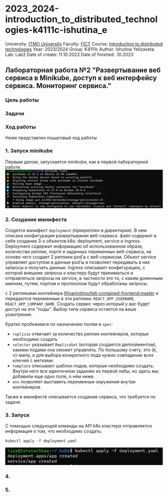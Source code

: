 # 2023_2024-introduction_to_distributed_technologies-k4111c-ishutina_e
University: [ITMO University](https://itmo.ru/ru/)
Faculty: [FICT](https://fict.itmo.ru)
Course: [Introduction to distributed technologies](https://github.com/itmo-ict-faculty/introduction-to-distributed-technologies)
Year: 2023/2024
Group: K4111с
Author: Ishutina Yelizaveta
Lab: Lab2
Date of create: 11.10.2023
Date of finished: .10.2023


## Лабораторная работа №2 "Развертывание веб сервиса в Minikube, доступ к веб интерфейсу сервиса. Мониторинг сервиса."

### Цель работы


### Задачи

### Ход работы
Ниже представлен пошаговый ход работы 

### 1. Запуск minikube
Первым делом, запускается minikube, как в первой лабораторной работе. 
![](/lab2/image/start.png)


### 2. Создание манифеста
Создется манифест `deployment` (прикреплен в директории). В нем описана конфигурация развертывания веб-сервиса. файл содержит в себе создание 3-х объектов k8s: deployment, service и ingress. Deployment содержит информацию об использованном образе, количестве реплик, порте и заданных переменных веб-сервиса, на основе чего создает 2 реплики pod'а с веб-сервисом. Объект service управляет доступом в данные pod'ы и позволяет передавать в них запросы и получать данные. Ingress описывает конфигурацию, с которой внешние запросы к кластеру будут приниматься и отправляться запросы на service, в частности это то, с каким доменным именем, путем, портом и протоколом будут обработаны запросы.

с 2 репликами контейнера [ifilyaninitmo/itdt-contained-frontend:master](https://hub.docker.com/repository/docker/ifilyaninitmo/itdt-contained-frontend) и передаются переменные в эти реплики: `REACT_APP_USERNAME`, `REACT_APP_COMPANY_NAME`.
Создать сервис через который у вас будет доступ на эти "поды". Выбор типа сервиса остается на ваше усмотрение.

Кратко пробежимся по назначению полям в `spec`:
* `replicas` отвечает за количество реплик контейнеров, которые необходимо создать
* `selector` указывает `ReplicaSet` (которая создается деплойментом), какими подами она сможет управлять. По большому счету, это {k, v}-мапа, и для выбора конкретного пода нужно совпадение всех ключей с метками.
* `template` описывает шаблон подов, которые необходимо создать. Внутри него все идентичном заданию из первой лабы, но здесь мы добавили еще одно поле, о нём ниже.
* `env` позволяет выставить переменные окружения внутри контейнеров.

Также в манифесте описывается создание сервиса, что требуется по задаче. 


### 3. Запуск
С помощью следующей команды на API k8s кластера отправляется информация о том, что необходимо создать:

    kubectl apply -f deployment.yaml
![](/lab2/image/2.png)

### 4.

### 5.

